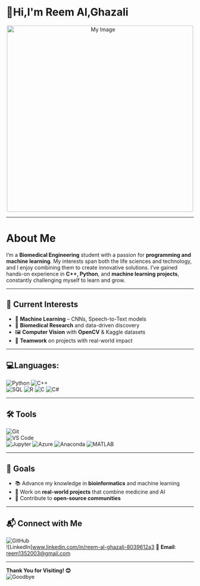 # 👋Hi,I'm Reem Al,Ghazali  

<div align="center">
    <img src="https://github.com/user-attachments/assets/9fc2faad-b8c1-4c20-9d3d-368edcfd1757" alt="My Image" width="500"> <!-- Adjust width as needed -->
</div>

---
# About Me
I’m a **Biomedical Engineering** student with a passion for **programming and machine learning**. My interests span both the life sciences and technology, and I enjoy combining them to create innovative solutions. I’ve gained hands-on experience in **C++, Python**, and **machine learning projects**, constantly challenging myself to learn and grow.  

---

## 🌟 Current Interests  
- 🧠 **Machine Learning** – CNNs, Speech-to-Text models  
- 🧬 **Biomedical Research** and data-driven discovery  
- 🖼️ **Computer Vision** with **OpenCV** & Kaggle datasets  
- 🤝 **Teamwork** on projects with real-world impact  

---

## 💻Languages:  
 ![Python](https://img.shields.io/badge/Python-3670A0?style=for-the-badge&logo=python&logoColor=white) 
 ![C++](https://img.shields.io/badge/C++-00599C?style=for-the-badge&logo=cplusplus&logoColor=white)  
 ![SQL](https://img.shields.io/badge/SQL-003B57?style=for-the-badge&logo=sqlite&logoColor=white) 
 ![R](https://img.shields.io/badge/R-276DC3?style=for-the-badge&logo=R&logoColor=white) 
 ![C](https://img.shields.io/badge/C-00599C?style=for-the-badge&logo=c&logoColor=white) 
![C#](https://img.shields.io/badge/C%23-239120?style=for-the-badge&logo=csharp&logoColor=white) 



---
## 🛠️ Tools  
![Git](https://img.shields.io/badge/Git-F05032?style=for-the-badge&logo=git&logoColor=white)  
![VS Code](https://img.shields.io/badge/VS%20Code-007ACC?style=for-the-badge&logo=visual-studio-code&logoColor=white)  
![Jupyter](https://img.shields.io/badge/Jupyter-F37626?style=for-the-badge&logo=jupyter&logoColor=white) 
![Azure](https://img.shields.io/badge/Azure-0078D4?style=for-the-badge&logo=microsoftazure&logoColor=white) 
![Anaconda](https://img.shields.io/badge/Anaconda-44A833?style=for-the-badge&logo=anaconda&logoColor=white)
![MATLAB](https://img.shields.io/badge/MATLAB-0076A8?style=for-the-badge&logo=mathworks&logoColor=white)



---

## 🎯 Goals  
- 📚 Advance my knowledge in **bioinformatics** and machine learning  
- 🚀 Work on **real-world projects** that combine medicine and AI  
- 🤝 Contribute to **open-source communities**  

---

## 📬 Connect with Me  
![GitHub](https://github.com/Reemwael720)  
![LinkedIn]www.linkedin.com/in/reem-al-ghazali-8039612a3 
📧 **Email**: reem1352003@gmail.com  

---

**Thank You for Visiting! 😊**  
![Goodbye](https://via.placeholder.com/800x200?text=See+You+Soon!)




